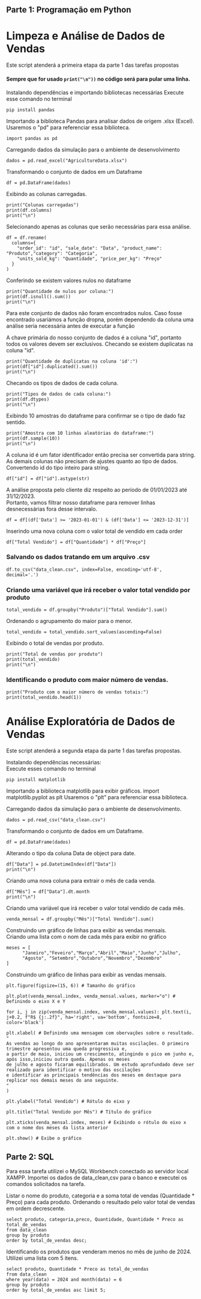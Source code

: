 
## Parte 1: Programação em Python
# Limpeza e Análise de Dados de Vendas
Este script atenderá a primeira etapa da parte 1 das tarefas propostas

#### Sempre que for usado ```print("\n"))``` no código será para pular uma linha.

Instalando dependências e importando bibliotecas necessárias
Execute esse comando no terminal
```
pip install pandas 
```

Importando a biblioteca Pandas para analisar dados de origem .xlsx (Excel).\
Usaremos o "pd" para referenciar essa biblioteca.
```
import pandas as pd
```

Carregando dados da simulação para o ambiente de desenvolvimento
```
dados = pd.read_excel("AgricultureData.xlsx")
```

Transformando o conjunto de dados em um Dataframe
```
df = pd.DataFrame(dados)
```

Exibindo as colunas carregadas.
```
print("Colunas carregadas")
print(df.columns)
print("\n")
```

Selecionando apenas as colunas que serão necessárias para essa análise.
```
df = df.rename(
  columns={
    "order_id": "id", "sale_date": "Data", "product_name": "Produto","category": "Categoria",
    "units_sold_kg": "Quantidade", "price_per_kg": "Preço"
  }
)
```

Conferindo se existem valores nulos no dataframe
```
print("Quantidade de nulos por coluna:")
print(df.isnull().sum())
print("\n")
```
Para este conjunto de dados não foram encontrados nulos.
Caso fosse encontrado usariámos a função dropna, porém dependendo da coluna uma análise seria necessária antes de executar a função

A chave primária do nosso conjunto de dados é a coluna "id", portanto todos os valores devem ser exclusivos. Checando se existem duplicatas na coluna "id".
```
print("Quantidade de duplicatas na coluna 'id':")
print(df["id"].duplicated().sum())
print("\n")
```

Checando os tipos de dados de cada coluna.
```
print("Tipos de dados de cada coluna:")
print(df.dtypes)
print("\n")
```

Exibindo 10 amostras do dataframe para confirmar se o tipo de dado faz sentido.
```
print("Amostra com 10 linhas aleatórias do dataframe:")
print(df.sample(10))
print("\n")
```

A coluna id é um fator identificador então precisa ser convertida para string. As demais colunas não precisam de ajustes quanto ao tipo de dados.
Convertendo id do tipo inteiro para string.
```
df["id"] = df["id"].astype(str)
```

A análise proposta pelo cliente diz respeito ao período de 01/01/2023 até 31/12/2023.\
Portanto, vamos filtrar nosso dataframe para remover linhas desnecessárias fora desse intervalo.
```
df = df[(df['Data'] >= '2023-01-01') & (df['Data'] <= '2023-12-31')]
```


Inserindo uma nova coluna com o valor total de vendido em cada order
```
df["Total Vendido"] = df["Quantidade"] * df["Preço"]
```

### Salvando os dados tratando em um arquivo .csv
```
df.to_csv("data_clean.csv", index=False, encoding='utf-8', decimal='.')
```

### Criando uma variável que irá receber o valor total vendido por produto
```
total_vendido = df.groupby("Produto")["Total Vendido"].sum()
```

Ordenando o agrupamento do maior para o menor.
```
total_vendido = total_vendido.sort_values(ascending=False)
```

Exibindo o total de vendas por produto.
```
print("Total de vendas por produto")
print(total_vendido)
print("\n")
``` 

### Identificando o produto com maior número de vendas.
```
print("Produto com o maior número de vendas totais:")
print(total_vendido.head(1))
```

# Análise Exploratória de Dados de Vendas
Este script atenderá a segunda etapa da parte 1 das tarefas propostas.

Instalando dependências necessárias:\
Execute esses comando no terminal
```
pip install matplotlib
```

Importando a biblioteca matplotlib para exibir gráficos.
import matplotlib.pyplot as plt
Usaremos o "plt" para referenciar essa biblioteca.

Carregando dados da simulação para o ambiente de desenvolvimento.
```
dados = pd.read_csv("data_clean.csv")
```

Transformando o conjunto de dados em um Dataframe.
```
df = pd.DataFrame(dados)
```

Alterando o tipo da coluna Data de object para date.
```
df["Data"] = pd.DatetimeIndex(df["Data"])
print("\n")
```

Criando uma nova coluna para extrair o mês de cada venda.
```
df["Mês"] = df["Data"].dt.month
print("\n")
``` 

Criando uma variável que irá receber o valor total vendido de cada mês.
```
venda_mensal = df.groupby("Mês")["Total Vendido"].sum()
```

Construindo um gráfico de linhas para exibir as vendas mensais.\
Criando uma lista com o nom de cada mês para exibir no gráfico
```
meses = [
      "Janeiro","Feveiro","Março","Abril","Maio","Junho","Julho",
      "Agosto", "Setembro","Outubro","Novembro","Dezembro"
]
```

Construindo um gráfico de linhas para exibir as vendas mensais.

```
plt.figure(figsize=(15, 6)) # Tamanho do gráfico

plt.plot(venda_mensal.index, venda_mensal.values, marker="o") # Definindo o eixo X e Y

for i, j in zip(venda_mensal.index, venda_mensal.values): plt.text(i, j+0.2, f"R$ {j:.2f}", ha='right', va='bottom', fontsize=8, color='black')

plt.xlabel( # Definindo uma mensagem com obervações sobre o resultado.
"
As vendas ao longo do ano apresentaram muitas oscilações. O primeiro trimestre apresentou uma queda progressiva e,
a partir de maio, iniciou um crescimento, atingindo o pico em junho e, após isso,iniciou outra queda. Apenas os meses
de julho e agosto ficaram equilibrados. Um estudo aprofundado deve ser realizado para identificar o motivo das oscilações
e identificar as principais tendências dos meses em destaque para replicar nos demais meses do ano seguinte.
"
)

plt.ylabel("Total Vendido") # Rótulo do eixo y

plt.title("Total Vendido por Mês") # Título do gráfico

plt.xticks(venda_mensal.index, meses) # Exibindo o rótulo do eixo x com o nome dos meses da lista anterior

plt.show() # Exibe o gráfico
```

## Parte 2: SQL
Para essa tarefa utilizei o MySQL Workbench conectado ao servidor local XAMPP.
Importei os dados de data_clean,csv para o banco e executei os comandos solicitados na tarefa.

Listar o nome do produto, categoria e a soma total de vendas (Quantidade * Preço) para cada produto. Ordenando o resultado pelo valor total de vendas em ordem decrescente.
```
select produto, categoria,preco, Quantidade, Quantidade * Preco as total_de_vendas
from data_clean
group by produto
order by total_de_vendas desc;
```

Identificando os produtos que venderam menos no mês de junho de 2024.
Utilizei uma lista com 5 itens.
```
select produto, Quantidade * Preco as total_de_vendas
from data_clean
where year(data) = 2024 and month(data) = 6
group by produto
order by total_de_vendas asc limit 5;
```
